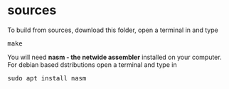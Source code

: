 # sources
To build from sources, download this folder, open a terminal in and type <pre>make</pre>
You will need <b>nasm - the netwide assembler</b> installed on your computer. For debian based dstributions open a terminal and type in <pre>sudo apt install nasm</pre>
